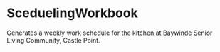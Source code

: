 # SceduelingWorkbook

Generates a weekly work schedule for the kitchen at Baywinde Senior Living Community, Castle Point.
